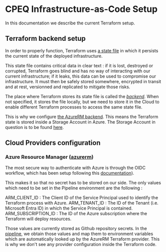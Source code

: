 # CPEQ Infrastructure-as-Code Setup
In this documentation we describe the current Terraform setup.

## Terraform backend setup
In order to properly function, Terraform uses [a state file](https://developer.hashicorp.com/terraform/language/state) in which it persists the current state of the deployed infrastructure.

This state file contains critical data in clear text : if it is lost, destroyed or corrupted, Terraform goes blind and has no way of interacting with our current infrastructure; if it leaks, this data can be used to compromise our infrastructure. It must then be safely stored somewhere, encrypted in transit and at rest, versionned and replicated to mitigate those risks.

The place where Terraform stores its state file is called the [_backend_](https://developer.hashicorp.com/terraform/language/settings/backends/configuration). When not specified, it stores the file locally, but we need to store it in the Cloud to enable different Terraform processes to access the same state file.

This is why we configure [the AzureRM backend](https://developer.hashicorp.com/terraform/language/settings/backends/azurerm). This means the Terraform state is stored inside a Storage Account in Azure. The Storage Account in question is to be found [here](https://portal.azure.com/#@baseline.quebec/resource/subscriptions/04378d5e-acd4-4f37-9048-ab746c3e385d/resourceGroups/Baseline-Core-Resources/providers/Microsoft.Storage/storageAccounts/baseline0terraform/overview).

## Cloud Providers configuration

### Azure Resource Manager ([azurerm](https://registry.terraform.io/providers/hashicorp/azurerm/latest/docs))

The most secure way to authenticate with Azure is through the OIDC workflow, which has been setup following this [documentation](https://registry.terraform.io/providers/hashicorp/azurerm/latest/docs/guides/service_principal_oidc#configure-azure-active-directory-application-to-trust-a-github-repository)).

This makes it so that no secret has to be stored on our side. The only values which need to be set in the Pipeline environment are the following :

ARM_CLIENT_ID : The Client ID of the Service Principal used to identify the Terraform process with Azure.
ARM_TENANT_ID : The ID of the Tenant (i.e. Microsoft Entra ID) in which the Service Principal is contained.
ARM_SUBSCRIPTION_ID : The ID of the Azure subscription where the Terraform will deploy resources.

Those values are currently stored as Github repository secrets. In the [pipeline](../.github/workflows/terraform.yml), we obtain those values and map them to environment variables which are automatically looked up by the AzureRM Terraform provider. This is why we don't see any provider configuration inside the Terraform code.

